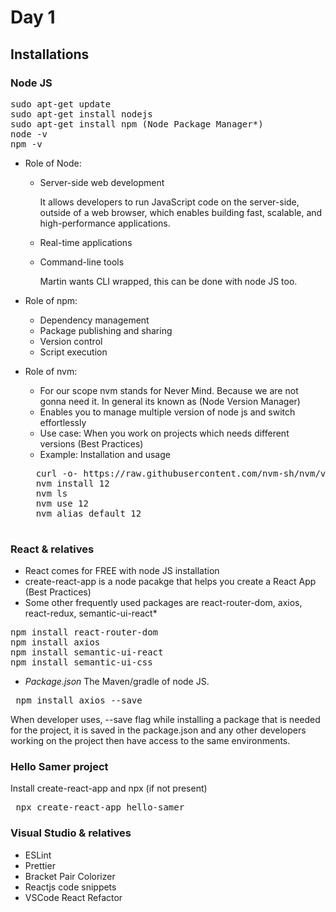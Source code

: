 # Day 1
## Installations

### Node JS
<pre>
sudo apt-get update
sudo apt-get install nodejs
sudo apt-get install npm (Node Package Manager*)
node -v
npm -v
</pre>

- Role of Node:
    - Server-side web development

        It allows developers to run JavaScript code on the server-side, outside of a web browser, which enables building fast, scalable, and high-performance applications.
    - Real-time applications
    - Command-line tools 

        Martin wants CLI wrapped, this can be done with node JS too.
- Role of npm:
    - Dependency management
    - Package publishing and sharing
    - Version control
    - Script execution

- Role of nvm:
    - For our scope nvm stands for Never Mind. Because we are not gonna need it. In general its known as (Node Version Manager)
    - Enables you to manage multiple version of node js and switch effortlessly
    - Use case: When you work on projects which needs different versions (Best Practices)
    - Example: Installation and usage
    <pre>
    curl -o- https://raw.githubusercontent.com/nvm-sh/nvm/v0.39.0/install.sh | bash
    nvm install 12
    nvm ls
    nvm use 12
    nvm alias default 12
    </pre>

### React & relatives
- React comes for FREE with node JS installation
- create-react-app is a node pacakge that helps you create a React App (Best Practices)
- Some other frequently used packages are react-router-dom, axios, react-redux, semantic-ui-react*

<pre>
npm install react-router-dom
npm install axios
npm install semantic-ui-react 
npm install semantic-ui-css
</pre>
- *Package.json* The Maven/gradle of node JS. 
<pre> npm install axios --save </pre> 

When developer uses,  --save flag while installing a package that is needed for the project, it is saved in the package.json and any other developers working on the project then have access to the same environments.
### Hello Samer project
Install create-react-app and npx (if not present)
<pre> npx create-react-app hello-samer </pre>
### Visual Studio & relatives 
- ESLint
- Prettier
- Bracket Pair Colorizer
- Reactjs code snippets
- VSCode React Refactor

